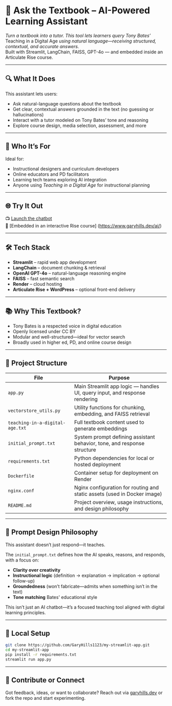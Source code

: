 # 📘 Ask the Textbook – AI-Powered Learning Assistant

*Turn a textbook into a tutor. This tool lets learners query Tony Bates’* Teaching in a Digital Age *using natural language—receiving structured, contextual, and accurate answers.*  
Built with Streamlit, LangChain, FAISS, GPT-4o — and embedded inside an Articulate Rise course.

---

## 🔍 What It Does

This assistant lets users:

- Ask natural-language questions about the textbook
- Get clear, contextual answers grounded in the text (no guessing or hallucinations)
- Interact with a tutor modeled on Tony Bates’ tone and reasoning
- Explore course design, media selection, assessment, and more

---

## 🎯 Who It’s For

Ideal for:

- Instructional designers and curriculum developers
- Online educators and PD facilitators
- Learning tech teams exploring AI integration
- Anyone using *Teaching in a Digital Age* for instructional planning

---

## 🌐 Try It Out

📺 [Launch the chatbot](https://my-streamlit-app-yj1z.onrender.com)  
💬 [Embedded in an interactive Rise course] (https://www.garyhills.dev/ai/)

---

## 🛠 Tech Stack

- **Streamlit** – rapid web app development
- **LangChain** – document chunking & retrieval
- **OpenAI GPT-4o** – natural-language reasoning engine
- **FAISS** – fast semantic search
- **Render** – cloud hosting
- **Articulate Rise + WordPress** – optional front-end delivery

---

## 📚 Why This Textbook?

- Tony Bates is a respected voice in digital education
- Openly licensed under CC BY
- Modular and well-structured—ideal for vector search
- Broadly used in higher ed, PD, and online course design

---

## 📂 Project Structure

| File | Purpose |
|------|---------|
| `app.py` | Main Streamlit app logic — handles UI, query input, and response rendering |
| `vectorstore_utils.py` | Utility functions for chunking, embedding, and FAISS retrieval |
| `teaching-in-a-digital-age.txt` | Full textbook content used to generate embeddings |
| `initial_prompt.txt` | System prompt defining assistant behavior, tone, and response structure |
| `requirements.txt` | Python dependencies for local or hosted deployment |
| `Dockerfile` | Container setup for deployment on Render |
| `nginx.conf` | Nginx configuration for routing and static assets (used in Docker image) |
| `README.md` | Project overview, usage instructions, and design philosophy |

---

## 🧠 Prompt Design Philosophy

This assistant doesn’t just respond—it teaches.

The `initial_prompt.txt` defines how the AI speaks, reasons, and responds, with a focus on:

- **Clarity over creativity**  
- **Instructional logic** (definition → explanation → implication → optional follow-up)  
- **Groundedness** (won’t fabricate—admits when something isn’t in the text)  
- **Tone matching** Bates' educational style  

This isn’t just an AI chatbot—it’s a focused teaching tool aligned with digital learning principles.

---

## 🚀 Local Setup

```bash
git clone https://github.com/GaryHills1123/my-streamlit-app.git
cd my-streamlit-app
pip install -r requirements.txt
streamlit run app.py
```

---

## 🤝 Contribute or Connect

Got feedback, ideas, or want to collaborate? Reach out via [garyhills.dev](https://garyhills.dev) or fork the repo and start experimenting.
